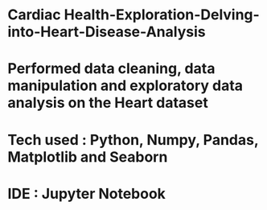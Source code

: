 # Cardiac Health-Exploration-Delving-into-Heart-Disease-Analysis
# Performed data cleaning, data manipulation and exploratory data analysis on the Heart dataset
# Tech used : Python, Numpy, Pandas, Matplotlib and Seaborn 
# IDE : Jupyter Notebook
